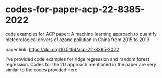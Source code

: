 # codes-for-paper-acp-22-8385-2022
code examples for ACP paper: 
A machine learning approach to quantify meteorological drivers of ozone pollution in China from 2015 to 2019

paper link:
https://doi.org/10.5194/acp-22-8385-2022

I've provided code examples for ridge regression and random forest regression. 
Codes for the 2D approach mentioned in the paper are very similar to the codes provided here.
